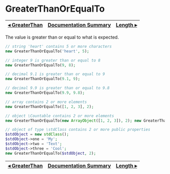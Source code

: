 # GreaterThanOrEqualTo

[◂ GreaterThan](06-greaterthan.md) | [Documentation Summary](index.md) | [Length ▸](06-length.md)
-- | -- | --

The value is greater than or equal to what is expected.

```php
// string 'heart' contains 5 or more characters
new GreaterThanOrEqualTo('heart', 5);

// integer 9 is greater than or equal to 8
new GreaterThanOrEqualTo(9, 8);

// decimal 9.1 is greater than or equal to 9
new GreaterThanOrEqualTo(9.1, 9);

// decimal 9.9 is greater than or equal to 9.8
new GreaterThanOrEqualTo(9.9, 9.8);

// array contains 2 or more elements
new GreaterThanOrEqualTo([1, 2, 3], 2);

// object \Countable contains 2 or more elements
new GreaterThanOrEqualTo(new ArrayObject([1, 2, 3]), 2); new GreaterThanOrEqualTo(new ArrayIterator([1, 2, 3]), 2);

// object of type \stdClass contains 2 or more public properties
$stdObject = new stdClass();
$stdObject->one = 'My';
$stdObject->two = 'Text';
$stdObject->three = 'Cool';
new GreaterThanOrEqualTo($stdObject, 2);
```

[◂ GreaterThan](06-greaterthan.md) | [Documentation Summary](index.md) | [Length ▸](06-length.md)
-- | -- | --
